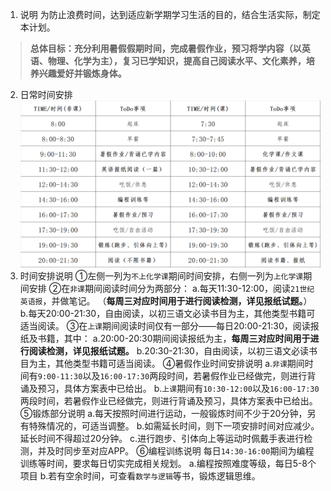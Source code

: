 1. 说明
为防止浪费时间，达到适应新学期学习生活的目的，结合生活实际，制定本计划。
>**总体目标：充分利用暑假假期时间，完成暑假作业，预习将学内容（以英语、物理、化学为主），复习已学知识，提高自己阅读水平、文化素养，培养兴趣爱好并锻炼身体。**
2. 日常时间安排
![timetable.png](/index/_resources/3e5ede1bd96c486e9bc2189fede5b89e.png)
3. 时间安排说明
	①左侧一列为`不上化学课`期间时间安排，右侧一列为`上化学课`期间安排
	②在`非课`期间阅读时间分为两部分：
	a.每天11:30-12:00，阅读`21世纪英语报`，并做笔记。
	（**每周三对应时间用于进行阅读检测，详见报纸试题。**）
	b.每天20:00-21:30，自由阅读，以初三语文必读书目为主，其他类型书籍可适当阅读。
	③在`上课`期间阅读时间仅有一部分——每日20:00-21:30，阅读报纸及书籍，其中：
	a.20:00-20:30期间阅读报纸为主，**每周三对应时间用于进行阅读检测，详见报纸试题。**
	b.20:30-21:30，自由阅读，以初三语文必读书目为主，其他类型书籍可适当阅读。
	④暑假作业时间安排说明
	a.`非课`期间时间有`9:00-11:30`以及`16:00-17:30`两段时间，若暑假作业已经做完，则进行背诵及预习，具体方案表中已给出。
	b.`上课`期间有`10:30-12:00`以及`16:00-17:30`两段时间，若暑假作业已经做完，则进行背诵及预习，具体方案表中已给出。
	⑤锻炼部分说明
	a.每天按照时间进行运动，一般锻炼时间不少于20分钟，另有特殊情况的，可适当调整。
	b.如需延长时间，则下一项安排时间对应减少。延长时间不得超过20分钟。
	c.进行跑步、引体向上等运动时佩戴手表进行检测，并及时同步至对应APP。
	⑥编程训练说明
	每日`14:30-16:00`期间为编程训练等时间，要求每日切实完成相关规划。
	a.编程按照难度等级，每日5-8个项目
	b.若有空余时间，可查看`数学与逻辑`等书，锻炼逻辑思维。
